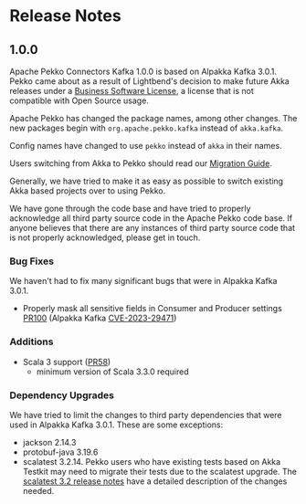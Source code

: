 # Release Notes

## 1.0.0
Apache Pekko Connectors Kafka 1.0.0 is based on Alpakka Kafka 3.0.1. Pekko came about as a result of Lightbend's decision to make future
Akka releases under a [Business Software License](https://www.lightbend.com/blog/why-we-are-changing-the-license-for-akka),
a license that is not compatible with Open Source usage.

Apache Pekko has changed the package names, among other changes. The new packages begin with `org.apache.pekko.kafka` instead of `akka.kafka`.

Config names have changed to use `pekko` instead of `akka` in their names.

Users switching from Akka to Pekko should read our [Migration Guide](https://pekko.apache.org/docs/pekko/current/project/migration-guides.html).

Generally, we have tried to make it as easy as possible to switch existing Akka based projects over to using Pekko.

We have gone through the code base and have tried to properly acknowledge all third party source code in the
Apache Pekko code base. If anyone believes that there are any instances of third party source code that is not
properly acknowledged, please get in touch.

### Bug Fixes
We haven't had to fix many significant bugs that were in Alpakka Kafka 3.0.1.

* Properly mask all sensitive fields in Consumer and Producer settings [PR100](https://github.com/apache/incubator-pekko-connectors-kafka/pull/100) (Alpakka Kafka [CVE-2023-29471](https://akka.io/security/alpakka-kafka-cve-2023-29471.html))

### Additions

* Scala 3 support ([PR58](https://github.com/apache/incubator-pekko-connectors-kafka/pull/58))
    * minimum version of Scala 3.3.0 required 

### Dependency Upgrades
We have tried to limit the changes to third party dependencies that were used in Alpakka Kafka 3.0.1. These are some exceptions:

* jackson 2.14.3
* protobuf-java 3.19.6
* scalatest 3.2.14. Pekko users who have existing tests based on Akka Testkit may need to migrate their tests due to the scalatest upgrade. The [scalatest 3.2 release notes](https://www.scalatest.org/release_notes/3.2.0) have a detailed description of the changes needed.
